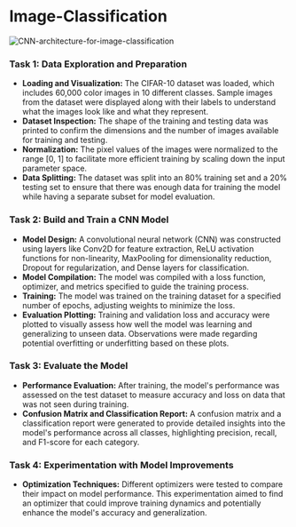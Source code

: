 # Image-Classification

![CNN-architecture-for-image-classification](https://github.com/user-attachments/assets/6d3b18a3-af25-42a5-873b-04108bf7d66f)



### Task 1: Data Exploration and Preparation
- **Loading and Visualization:** The CIFAR-10 dataset was loaded, which includes 60,000 color images in 10 different classes. Sample images from the dataset were displayed along with their labels to understand what the images look like and what they represent.
- **Dataset Inspection:** The shape of the training and testing data was printed to confirm the dimensions and the number of images available for training and testing.
- **Normalization:** The pixel values of the images were normalized to the range [0, 1] to facilitate more efficient training by scaling down the input parameter space.
- **Data Splitting:** The dataset was split into an 80% training set and a 20% testing set to ensure that there was enough data for training the model while having a separate subset for model evaluation.

### Task 2: Build and Train a CNN Model
- **Model Design:** A convolutional neural network (CNN) was constructed using layers like Conv2D for feature extraction, ReLU activation functions for non-linearity, MaxPooling for dimensionality reduction, Dropout for regularization, and Dense layers for classification.
- **Model Compilation:** The model was compiled with a loss function, optimizer, and metrics specified to guide the training process.
- **Training:** The model was trained on the training dataset for a specified number of epochs, adjusting weights to minimize the loss.
- **Evaluation Plotting:** Training and validation loss and accuracy were plotted to visually assess how well the model was learning and generalizing to unseen data. Observations were made regarding potential overfitting or underfitting based on these plots.

### Task 3: Evaluate the Model
- **Performance Evaluation:** After training, the model's performance was assessed on the test dataset to measure accuracy and loss on data that was not seen during training.
- **Confusion Matrix and Classification Report:** A confusion matrix and a classification report were generated to provide detailed insights into the model's performance across all classes, highlighting precision, recall, and F1-score for each category.

### Task 4: Experimentation with Model Improvements
- **Optimization Techniques:** Different optimizers were tested to compare their impact on model performance. This experimentation aimed to find an optimizer that could improve training dynamics and potentially enhance the model's accuracy and generalization.
